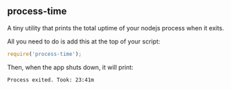 ## process-time

A tiny utility that prints the total uptime of your nodejs process when it exits.

All you need to do is add this at the top of your script:

```js
require('process-time');
```

Then, when the app shuts down, it will print:

```
Process exited. Took: 23:41m
```

